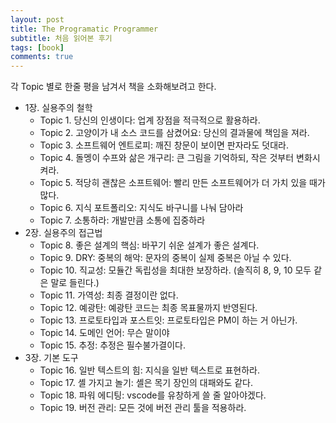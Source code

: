 ```yaml
---
layout: post
title: The Programatic Programmer
subtitle: 처음 읽어본 후기
tags: [book]
comments: true
---
```


각 Topic 별로 한줄 평을 남겨서 책을 소화해보려고 한다.

* 1장. 실용주의 철학
  * Topic 1. 당신의 인생이다: 업계 장점을 적극적으로 활용하라.
  * Topic 2. 고양이가 내 소스 코드를 삼켰어요: 당신의 결과물에 책임을 져라.
  * Topic 3. 소프트웨어 엔트로피: 깨진 창문이 보이면 판자라도 덧대라.
  * Topic 4. 돌멩이 수프와 삶은 개구리: 큰 그림을 기억하되, 작은 것부터 변화시켜라.
  * Topic 5. 적당히 괜찮은 소프트웨어: 빨리 만든 소프트웨어가 더 가치 있을 때가 많다.
  * Topic 6. 지식 포트폴리오: 지식도 바구니를 나눠 담아라
  * Topic 7. 소통하라: 개발만큼 소통에 집중하라
* 2장. 실용주의 접근법
  * Topic 8. 좋은 설계의 핵심: 바꾸기 쉬운 설계가 좋은 설계다.
  * Topic 9. DRY: 중복의 해악: 문자의 중복이 실제 중복은 아닐 수 있다.
  * Topic 10. 직교성: 모듈간 독립성을 최대한 보장하라. (솔직히 8, 9, 10 모두 같은 말로 들린다.)
  * Topic 11. 가역성: 최종 결정이란 없다.
  * Topic 12. 예광탄: 예광탄 코드는 최종 목표물까지 반영된다.
  * Topic 13. 프로토타입과 포스트잇: 프로토타입은 PM이 하는 거 아닌가.
  * Topic 14. 도메인 언어: 무슨 말이야
  * Topic 15. 추정: 추정은 필수불가결이다.
* 3장. 기본 도구
  * Topic 16. 일반 텍스트의 힘: 지식을 일반 텍스트로 표현하라.
  * Topic 17. 셸 가지고 놀기: 셸은 목기 장인의 대패와도 같다.
  * Topic 18. 파워 에디팅: vscode를 유창하게 쓸 줄 알아야겠다.
  * Topic 19. 버전 관리: 모든 것에 버전 관리 툴을 적용하라.
